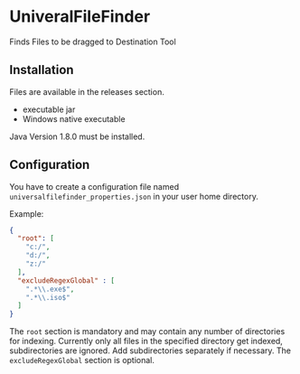 # UniveralFileFinder
Finds Files to be dragged to Destination Tool

## Installation
Files are available in the releases section.
- executable jar
- Windows native executable

Java Version 1.8.0 must be installed.

## Configuration
You have to create a configuration file named `universalfilefinder_properties.json` in your user home directory.

Example:

```json
{
  "root": [
    "c:/",
    "d:/",
    "z:/"
  ],
  "excludeRegexGlobal" : [
  	".*\\.exe$",
  	".*\\.iso$"
  ]
}
```

The `root` section is mandatory and may contain any number of directories for indexing. 
Currently only all files in the specified directory get indexed, subdirectories are ignored.
Add subdirectories separately if necessary.
The `excludeRegexGlobal` section is optional.
